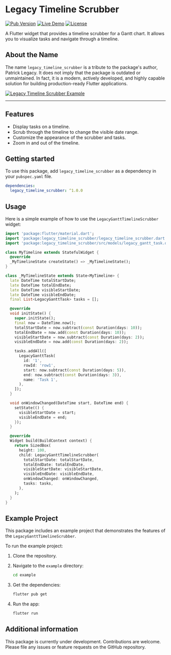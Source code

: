 # Legacy Timeline Scrubber

[![Pub Version](https://img.shields.io/pub/v/legacy_timeline_scrubber)](https://pub.dev/packages/legacy_timeline_scrubber)
[![Live Demo](https://img.shields.io/badge/live-demo-brightgreen)](https://barneysspeedshop.github.io/legacy_timeline_scrubber/)
[![License](https://img.shields.io/badge/license-MIT-blue.svg)](https://opensource.org/licenses/MIT)

A Flutter widget that provides a timeline scrubber for a Gantt chart. It allows you to visualize tasks and navigate through a timeline.

## About the Name

The name `legacy_timeline_scrubber` is a tribute to the package's author, Patrick Legacy. It does not imply that the package is outdated or unmaintained. In fact, it is a modern, actively developed, and highly capable solution for building production-ready Flutter applications.

[![Legacy Timeline Scrubber Example](https://github.com/barneysspeedshop/legacy_timeline_scrubber/raw/main/assets/example.png)](https://barneysspeedshop.github.io/legacy_timeline_scrubber/)

---

## Features

*   Display tasks on a timeline.
*   Scrub through the timeline to change the visible date range.
*   Customize the appearance of the scrubber and tasks.
*   Zoom in and out of the timeline.

## Getting started

To use this package, add `legacy_timeline_scrubber` as a dependency in your `pubspec.yaml` file.

```yaml
dependencies:
  legacy_timeline_scrubber: ^1.0.0
```

## Usage

Here is a simple example of how to use the `LegacyGanttTimelineScrubber` widget:

```dart
import 'package:flutter/material.dart';
import 'package:legacy_timeline_scrubber/legacy_timeline_scrubber.dart';
import 'package:legacy_timeline_scrubber/src/models/legacy_gantt_task.dart';

class MyTimeline extends StatefulWidget {
  @override
  _MyTimelineState createState() => _MyTimelineState();
}

class _MyTimelineState extends State<MyTimeline> {
  late DateTime totalStartDate;
  late DateTime totalEndDate;
  late DateTime visibleStartDate;
  late DateTime visibleEndDate;
  final List<LegacyGanttTask> tasks = [];

  @override
  void initState() {
    super.initState();
    final now = DateTime.now();
    totalStartDate = now.subtract(const Duration(days: 10));
    totalEndDate = now.add(const Duration(days: 10));
    visibleStartDate = now.subtract(const Duration(days: 2));
    visibleEndDate = now.add(const Duration(days: 2));

    tasks.addAll([
      LegacyGanttTask(
        id: '1',
        rowId: 'row1',
        start: now.subtract(const Duration(days: 5)),
        end: now.subtract(const Duration(days: 3)),
        name: 'Task 1',
      ),
    ]);
  }

  void onWindowChanged(DateTime start, DateTime end) {
    setState(() {
      visibleStartDate = start;
      visibleEndDate = end;
    });
  }

  @override
  Widget build(BuildContext context) {
    return SizedBox(
      height: 100,
      child: LegacyGanttTimelineScrubber(
        totalStartDate: totalStartDate,
        totalEndDate: totalEndDate,
        visibleStartDate: visibleStartDate,
        visibleEndDate: visibleEndDate,
        onWindowChanged: onWindowChanged,
        tasks: tasks,
      ),
    );
  }
}
```

## Example Project

This package includes an example project that demonstrates the features of the `LegacyGanttTimelineScrubber`.

To run the example project:

1.  Clone the repository.
2.  Navigate to the `example` directory:

    ```bash
    cd example
    ```

3.  Get the dependencies:

    ```bash
    flutter pub get
    ```

4.  Run the app:

    ```bash
    flutter run
    ```

## Additional information

This package is currently under development. Contributions are welcome. Please file any issues or feature requests on the GitHub repository.